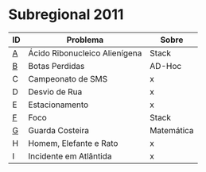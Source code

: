 # **Subregional 2011**

| ID  |  Problema  | Sobre |
| - | ------------------- | -------- |
| [A](https://github.com/3Strela/Competitive_Programing/blob/master/ACM-ICPC%20Brazil%20Subregional/AnyEx/Acido.cpp) |  Ácido Ribonucleico Alienígena |  Stack |
| [B](https://github.com/3Strela/Competitive_Programing/blob/master/ACM-ICPC%20Brazil%20Subregional/AnyEx/Botas.cpp) |  Botas Perdidas |  AD-Hoc |
| C |  Campeonato de SMS |  x |
| D |  Desvio de Rua |  x |
| E |  Estacionamento |  x |
| [F](https://github.com/3Strela/Competitive_Programing/blob/master/ACM-ICPC%20Brazil%20Subregional/AnyEx/Foco.cpp) |  Foco |  Stack |
| [G](https://github.com/3Strela/Competitive_Programing/blob/master/ACM-ICPC%20Brazil%20Subregional/AnyEx/Guarda.cpp) |  Guarda Costeira |  Matemática |
| H |  Homem, Elefante e Rato |  x |
| I |  Incidente em Atlântida |  x |